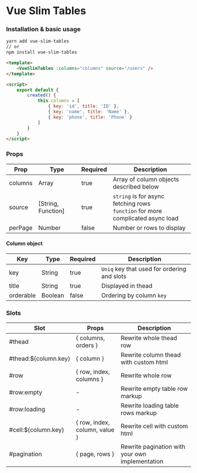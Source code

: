 # Vue Slim Tables

### Installation & basic usage
```sh
yarn add vue-slim-tables
// or
npm install vue-slim-tables
```

```html
<template>
    <VueSlimTables :columns="columns" source="/users" />
</template>

<script>
    export default {
        created() {
            this.columns = [
                { key: 'id', title: 'ID' },
                { key: 'name', title: 'Name' },
                { key: 'phone', title: 'Phone' }
            ]
        }
    }
</script>
```

### Props
| Prop | Type | Required | Description |
| - | - | - | - |
| columns | Array | true | Array of column objects described below |
| source | [String, Function] | true | `string` is for async fetching rows<br/>`function` for more complicated async load |
| perPage | Number | false | Number or rows to display |

#### Column object
| Key | Type | Required | Description |
| - | - | - | - |
| key | String | true | `Uniq` key that used for ordering and slots |
| title | String | true | Displayed in thead |
| orderable | Boolean | false | Ordering by column `key` |

### Slots
| Slot | Props | Description |
| - | - | - |
| #thead | { columns, orders } | Rewrite whole thead row |
| #thead:${column.key} | { column } | Rewrite column thead with custom html |
| #row | { row, index, columns } | Rewrite whole row |
| #row:empty | - | Rewrite empty table row markup |
| #row:loading | - | Rewrite loading table rows markup |
| #cell:${column.key} | { row, index, column, value } | Rewrite cell with custom html |
| #pagination | { page, rows } | Rewrite pagination with your own implementation |
